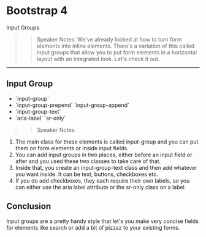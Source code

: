 <!-- .slide: data-state="title" -->
# Bootstrap 4
Input Groups

> > Speaker Notes:
We've already looked at how to turn form elements into inline elements. There's a variation of this called input groups  that allow you to put form elements in a horizontal layout with an integrated look. Let's check it out.
---
<!-- .slide: data-state="hasicon" -->

## <i class="fa fa-check-square-o"></i> Input Group

<ul>
  <li class="fragment">`input-group`</li>
  <li class="fragment">`input-group-prepend` `input-group-append`</li>
  <li class="fragment">`input-group-text`</li>
  <li class="fragment">`aria-label` `sr-only`</li>
</ul>

> > Speaker Notes:
1. The main class for these elements is called input-group and you can put them on form elements or inside input fields.
1. You can add input groups in two places, either before an input field or after and you used these two classes to take care of that.
1. Inside that, you create an input-group-text class and then add whatever you want inside. It can be text, buttons, checkboxes etc.
1. If you do add checkboxes, they each require their own labels, so you can either use the aria label attribute or the sr-only class on a label


## Conclusion
Input groups are a pretty handy style that let's you make very concise fields for elements like search or add a bit of pizzaz to your existing forms.
